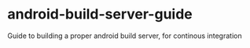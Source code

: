 # android-build-server-guide
Guide to building a proper android build server, for continous integration
